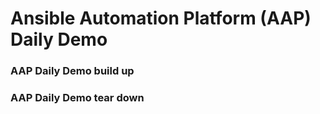 # Ansible Automation Platform (AAP) Daily Demo
### AAP Daily Demo build up
### AAP Daily Demo tear down
